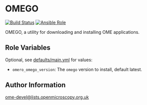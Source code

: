 OMEGO
=====

[![Build Status](https://travis-ci.org/openmicroscopy/ansible-role-omego.svg)](https://travis-ci.org/openmicroscopy/ansible-role-omego)
[![Ansible Role](https://img.shields.io/ansible/role/17115.svg)](https://galaxy.ansible.com/openmicroscopy/omego/)


OMEGO, a utility for downloading and installing OME applications.


Role Variables
--------------

Optional, see [defaults/main.yml](defaults/main.yml) for values:

- `omero_omego_version`: The `omego` version to install, default latest.


Author Information
------------------

ome-devel@lists.openmicroscopy.org.uk
